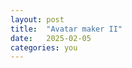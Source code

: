 ```yaml
---
layout: post
title:  "Avatar maker II"
date:   2025-02-05
categories: you
---
```


<div id="maker">
<div id="canvas"></div>
<div id="image-container"></div>
<script src = '/blog/projects/avatar-maker/draggable.js'>
</script>